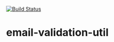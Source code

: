 [![Build Status](https://travis-ci.org/kpi-web-guild/email-validation-util.svg?branch=master)](https://travis-ci.org/kpi-web-guild/email-validation-util)
# email-validation-util
